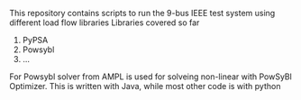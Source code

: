 This repository contains scripts to run the 9-bus IEEE test system using different load flow libraries
Libraries covered so far
1) PyPSA
2) Powsybl
3) ...


For Powsybl solver from AMPL is used for solveing non-linear with PowSyBl Optimizer. This is written with Java, while most other code is with python
